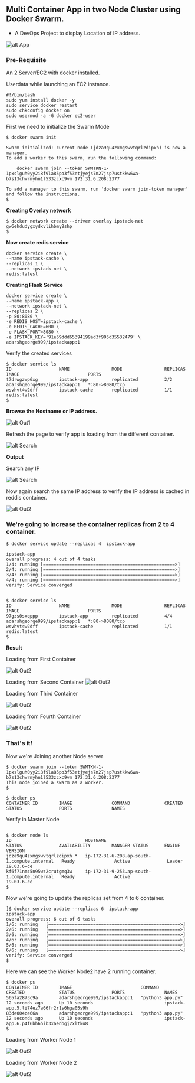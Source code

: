 ## Multi Container App in two Node Cluster using Docker Swarm.

* A DevOps Project to display Location of IP address.


![alt App](https://github.com/adarshgeorge/docker-swarm-multi_container_app/blob/master/png/home.png)



### Pre-Requisite
An 2 Server/EC2 with docker installed. 

Userdata while launching an EC2 instance.
```
#!/bin/bash
sudo yum install docker -y
sudo service docker restart
sudo chkconfig docker on
sudo usermod -a -G docker ec2-user

```



First we need to initialize the Swarm Mode

```
$ docker swarm init

Swarm initialized: current node (jdza9qu4zxmgswvtqrlzdipxh) is now a manager.
To add a worker to this swarm, run the following command:
   
    docker swarm join --token SWMTKN-1-1pxslguh0yy2i8f9la85po3f53etjyejs7m27jsp7ustkkw6wa-b7s13chwrmyhn1l533zcxc9vm 172.31.6.208:2377

To add a manager to this swarm, run 'docker swarm join-token manager' and follow the instructions.
$
```


**Creating Overlay network**
```
$ docker network create --driver overlay ipstack-net
gw6ehdudygxydxvlihbmy8shp
$

```

**Now create redis service**

```
docker service create \
--name ipstack-cache \
--replicas 1 \
--network ipstack-net \
redis:latest

```


**Creating Flask Service**


```
docker service create \
--name ipstack-app \
--network ipstack-net \
--replicas 2 \
-p 80:8080 \
-e REDIS_HOST=ipstack-cache \
-e REDIS_CACHE=600 \
-e FLASK_PORT=8080 \
-e IPSTACK_KEY='91e59ddd65394199ad3f905d35532479' \
adarshgeorge999/ipstackapp:1
```

Verify the created services

```
$ docker service ls
ID                  NAME                MODE                REPLICAS            IMAGE                          PORTS
t7drwgzwp6xg        ipstack-app         replicated          2/2                 adarshgeorge999/ipstackapp:1   *:80->8080/tcp
wsvhvt4w2dff        ipstack-cache       replicated          1/1                 redis:latest
$

```

**Browse the Hostname or IP address.**

![alt Out1](https://github.com/adarshgeorge/docker-swarm-multi_container_app/blob/master/png/container1.png) 

Refresh the page to verify app is loading from the different container. 

![alt Search](https://github.com/adarshgeorge/docker-swarm-multi_container_app/blob/master/png/container2.png) 


**Output**

Search any IP

![alt Search](https://github.com/adarshgeorge/docker-swarm-multi_container_app/blob/master/png/searching1.png) 


Now again search the same IP address to verify the IP address is cached in reddis container. 

![alt Out2](https://github.com/adarshgeorge/docker-swarm-multi_container_app/blob/master/png/searching2.png) 


### We're going to increase the container replicas from 2 to 4 container.

```
$ docker service update --replicas 4  ipstack-app

ipstack-app
overall progress: 4 out of 4 tasks                                                                                                                                      1/4: running [==================================================>]                                                                        2/4: running [==================================================>]                                                                         
3/4: running [==================================================>]                                                                     
4/4: running [==================================================>]                                                                   verify: Service converged                                                                                                                   


$ docker service ls
ID                  NAME                MODE                REPLICAS            IMAGE                          PORTS
97gzs0sxqppp        ipstack-app         replicated          4/4                 adarshgeorge999/ipstackapp:1   *:80->8080/tcp
wsvhvt4w2dff        ipstack-cache       replicated          1/1                 redis:latest
$

```

**Result**

Loading from First Container

![alt Out2](https://github.com/adarshgeorge/docker-swarm-multi_container_app/blob/master/png/replica1.png) 

Loading from Second Container
![alt Out2](https://github.com/adarshgeorge/docker-swarm-multi_container_app/blob/master/png/replica2.png) 

Loading from Third Container

![alt Out2](https://github.com/adarshgeorge/docker-swarm-multi_container_app/blob/master/png/replica3.png) 

Loading from Fourth Container

![alt Out2](https://github.com/adarshgeorge/docker-swarm-multi_container_app/blob/master/png/replica4.png) 


### That's it!


Now we're Joining another Node server

```
$ docker swarm join --token SWMTKN-1-1pxslguh0yy2i8f9la85po3f53etjyejs7m27jsp7ustkkw6wa-b7s13chwrmyhn1l533zcxc9vm 172.31.6.208:2377
This node joined a swarm as a worker.
$

$ docker ps
CONTAINER ID        IMAGE               COMMAND             CREATED             STATUS              PORTS               NAMES
```

Verify in Master Node

```

$ docker node ls
ID                            HOSTNAME                                      STATUS              AVAILABILITY        MANAGER STATUS      ENGINE VERSION
jdza9qu4zxmgswvtqrlzdipxh *   ip-172-31-6-208.ap-south-1.compute.internal   Ready               Active              Leader              19.03.6-ce
kf6f71nmz5n95wz2crutgmq3w     ip-172-31-9-253.ap-south-1.compute.internal   Ready               Active                                  19.03.6-ce
$
```



Now we're going to update the replicas set from 4 to 6 container. 

```
]$ docker service update --replicas 6  ipstack-app
ipstack-app
overall progress: 6 out of 6 tasks                                                                                                                                      1/6: running   [==================================================>]                                                                       2/6: running   [==================================================>]                                                                        3/6: running   [==================================================>]                                                                        4/6: running   [==================================================>]                                                                        5/6: running   [==================================================>]                                                                        6/6: running   [==================================================>]                                                                        verify: Service converged                                                                                                                   $

```

Here we can see the Worker Node2 have 2 running container.

```
$ docker ps
CONTAINER ID        IMAGE                          COMMAND             CREATED             STATUS              PORTS               NAMES
565fa2873c9a        adarshgeorge999/ipstackapp:1   "python3 app.py"    12 seconds ago      Up 10 seconds                           ipstack-app.5.li74ez7a66fr2r1s6hga05s9h
83de004ce66a        adarshgeorge999/ipstackapp:1   "python3 app.py"    12 seconds ago      Up 10 seconds                           ipstack-app.6.p4f6bh6hib3xaenbgj2xltku8
$
```

Loading from Worker Node 1

![alt Out2](https://github.com/adarshgeorge/docker-swarm-multi_container_app/blob/master/png/worker1.png) 

Loading from Worker Node 2


![alt Out2](https://github.com/adarshgeorge/docker-swarm-multi_container_app/blob/master/png/worker2.png) 
